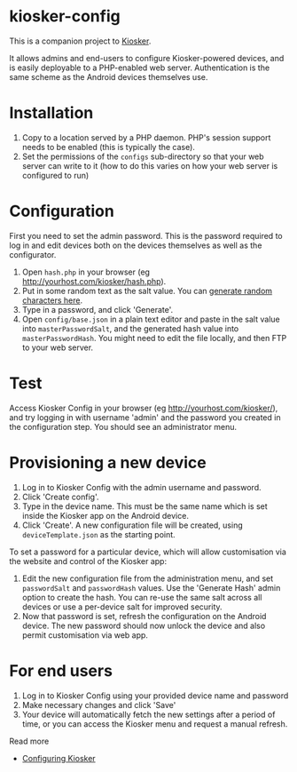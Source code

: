 kiosker-config
==============

This is a companion project to [Kiosker](https://github.com/mofus/Kiosker).

It allows admins and end-users to configure Kiosker-powered devices, and is easily deployable to a PHP-enabled web server. Authentication is the same scheme as the Android devices themselves use.

# Installation

1. Copy to a location served by a PHP daemon. PHP's session support needs to be enabled (this is typically the case).
2. Set the permissions of the `configs` sub-directory so that your web server can write to it (how to do this varies on how your web server is configured to run)

# Configuration
First you need to set the admin password. This is the password required to log in and edit devices both on the devices themselves as well as the configurator.

1. Open `hash.php` in your browser (eg http://yourhost.com/kiosker/hash.php).
2. Put in some random text as the salt value. You can [generate random characters here](http://thestaticvoid.net/toy/rand/).
3. Type in a password, and click 'Generate'.
4. Open `config/base.json` in a plain text editor and paste in the salt value into `masterPasswordSalt`, and the generated hash value into `masterPasswordHash`. You might need to edit the file locally, and then FTP to your web server.

# Test
Access Kiosker Config in your browser (eg http://yourhost.com/kiosker/), and try logging in with username 'admin' and the password you created in the configuration step. You should see an administrator menu.

# Provisioning a new device
1. Log in to Kiosker Config with the admin username and password.
2. Click 'Create config'.
3. Type in the device name. This must be the same name which is set inside the Kiosker app on the Android device.
4. Click 'Create'. A new configuration file will be created, using `deviceTemplate.json` as the starting point. 

To set a password for a particular device, which will allow customisation via the website and control of the Kiosker app:

1. Edit the new configuration file from the administration menu, and set `passwordSalt` and `passwordHash` values. Use the 'Generate Hash' admin option to create the hash. You can re-use the same salt across all devices or use a per-device salt for improved security.
2. Now that password is set, refresh the configuration on the Android device. The new password should now unlock the device and also permit customisation via web app.

# For end users
1. Log in to Kiosker Config using your provided device name and password
2. Make necessary changes and click 'Save'
3. Your device will automatically fetch the new settings after a period of time, or you can access the Kiosker menu and request a manual refresh.

Read more
* [Configuring Kiosker](https://github.com/mofus/Kiosker)